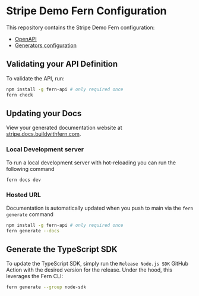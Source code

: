 # Stripe Demo Fern Configuration

This repository contains the Stripe Demo Fern configuration: 
  - [OpenAPI](./openapi.yaml)
  - [Generators configuration](./generators.yml)

## Validating your API Definition

To validate the API, run: 
```bash
npm install -g fern-api # only required once
fern check
```

## Updating your Docs

View your generated documentation website at [stripe.docs.buildwithfern.com](https://stripe.docs.buildwithfern.com).

### Local Development server

To run a local development server with hot-reloading you can run the following command

```bash
fern docs dev
```

### Hosted URL

Documentation is automatically updated when you push to main via the `fern generate` command

```bash
npm install -g fern-api # only required once
fern generate --docs
```

## Generate the TypeScript SDK

To update the TypeScript SDK, simply run the `Release Node.js SDK` GitHub Action with the desired version for the release. Under the hood, this leverages the Fern CLI: 

```sh
fern generate --group node-sdk
```
